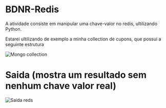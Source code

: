 # BDNR-Redis
A atividade consiste em manipular uma chave-valor no redis, ultilizando Python.

Estarei ultilizando de exemplo a minha collection de cupons, que possui a seguinte estrutura

![Mongo collection](https://user-images.githubusercontent.com/78803504/174926180-960f0c88-7206-435a-8031-7d632c7dc780.png)


# Saida (mostra um resultado sem nenhum chave valor real)
![Saida reds](https://user-images.githubusercontent.com/78803504/174934323-0d10ea68-c783-4e87-b1c0-2914d6813fd7.png)
